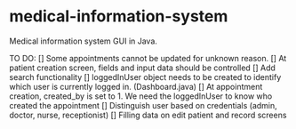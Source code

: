 # medical-information-system
Medical information system GUI in Java.

TO DO:
[]  Some appointments cannot be updated for unknown reason.
[]  At patient creation screen, fields and input data should be controlled
[]  Add search functionality
[]  loggedInUser object needs to be created to identify which user is currently logged in. (Dashboard.java)
[]  At appointment creation, created_by is set to 1. We need the loggedInUser to know who created the appointment
[]  Distinguish user based on credentials (admin, doctor, nurse, receptionist)
[]  Filling data on edit patient and record screens